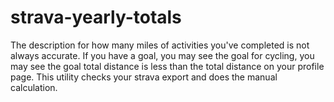 # strava-yearly-totals
The description for how many miles of activities you've completed is not always accurate. If you have a goal, you may see the goal for cycling, you may see the goal total distance is less than the total distance on your profile page. This utility checks your strava export and does the manual calculation.
